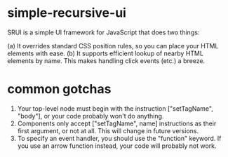 # simple-recursive-ui
SRUI is a simple UI framework for JavaScript that does two things:

(a) It overrides standard CSS position rules, so you can place your HTML elements with ease.
(b) It supports efficient lookup of nearby HTML elements by name. This makes handling click events (etc.) a breeze.

# common gotchas
1. Your top-level node must begin with the instruction ["setTagName", "body"], or your code probably won't do anything.
2. Components only accept ["setTagName", name] instructions as their first argument, or not at all. This will change in future versions.
3. To specify an event handler, you should use the "function" keyword. If you use an arrow function instead, your code will probably not work.